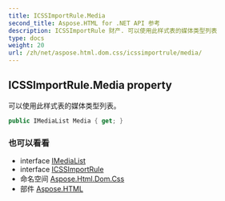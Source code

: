 ```yaml
---
title: ICSSImportRule.Media
second_title: Aspose.HTML for .NET API 参考
description: ICSSImportRule 财产. 可以使用此样式表的媒体类型列表
type: docs
weight: 20
url: /zh/net/aspose.html.dom.css/icssimportrule/media/
---
```

## ICSSImportRule.Media property

可以使用此样式表的媒体类型列表。

```csharp
public IMediaList Media { get; }
```

### 也可以看看

* interface [IMediaList](../../imedialist/)
* interface [ICSSImportRule](../)
* 命名空间 [Aspose.Html.Dom.Css](../../icssimportrule/)
* 部件 [Aspose.HTML](../../../)


